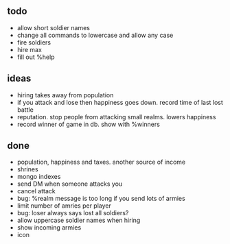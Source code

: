 ## todo

- allow short soldier names
- change all commands to lowercase and allow any case
- fire soldiers
- hire max
- fill out %help


## ideas

- hiring takes away from population
- if you attack and lose then happiness goes down.  record time of last lost battle
- reputation.  stop people from attacking small realms.  lowers happiness
- record winner of game in db.  show with %winners


## done

- population, happiness and taxes.  another source of income
- shrines
- mongo indexes
- send DM when someone attacks you
- cancel attack
- bug: %realm message is too long if you send lots of armies
- limit number of amries per player
- bug: loser always says lost all soldiers?
- allow uppercase soldier names when hiring
- show incoming armies
- icon
